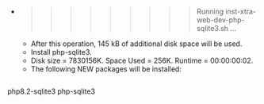 * >>>>>>>>> Running inst-xtra-web-dev-php-sqlite3.sh ...
  * After this operation, 145 kB of additional disk space will be used.
  * Install php-sqlite3.
  * Disk size = 7830156K. Space Used = 256K. Runtime = 00:00:00:02.
  * The following NEW packages will be installed:
  ```bash
php8.2-sqlite3 php-sqlite3
  ```
